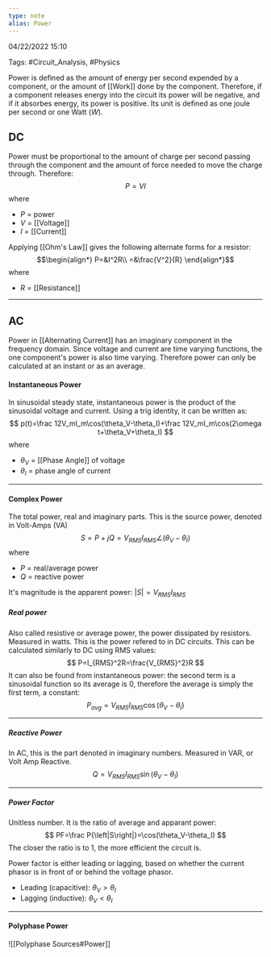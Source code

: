 ```yaml
---
type: note
alias: Power
---
```

04/22/2022 15:10

Tags: #Circuit_Analysis, #Physics 

Power is defined as the amount of energy per second expended by a component, or the amount of [[Work]] done by the component. Therefore, if a component releases energy into the circuit its power will be negative, and if it absorbes energy, its power is positive. Its unit is defined as one joule per second or one Watt ($W$).

## DC
Power must be proportional to the amount of charge per second passing through the component and the amount of force needed to move the charge through. Therefore:
$$
P=VI
$$
where
- $P$ = power
- $V$ = [[Voltage]]
- $I$ = [[Current]]

Applying [[Ohm's Law]] gives the following alternate forms for a resistor:
$$\begin{align*}
P=&I^2R\\
=&\frac{V^2}{R}
\end{align*}$$
where
- $R$ = [[Resistance]]

---

## AC
Power in [[Alternating Current]] has an imaginary component in the frequency domain. Since voltage and current are time varying functions, the one component's power is also time varying. Therefore power can only be calculated at an instant or as an average.

#### Instantaneous Power
In sinusoidal steady state, instantaneous power is the product of the sinusoidal voltage and current. Using a trig identity, it can be written as:
$$
p(t)=\frac 12V_mI_m\cos(\theta_V-\theta_I)+\frac 12V_mI_m\cos(2\omega t+\theta_V+\theta_I)
$$
where
- $\theta_V$ = [[Phase Angle]] of voltage
- $\theta_I$ = phase angle of current

---

#### Complex Power
The total power, real and imaginary parts. This is the source power, denoted in Volt-Amps (VA)
$$
S=P+jQ=V_{RMS}I_{RMS}\angle(\theta_V-\theta_I)
$$
where
- $P$ = real/average power
- $Q$ = reactive power

It's magnitude is the apparent power: $\left|S\right| =V_{RMS}I_{RMS}$ 

##### Real power
Also called resistive or average power, the power dissipated by resistors. Measured in watts. This is the power refered to in DC circuits. This can be calculated similarly to DC using RMS values:
$$
P=I_{RMS}^2R=\frac{V_{RMS}^2}R
$$
It can also be found from instantaneous power: the second term is a sinusoidal function so its average is 0, therefore the average is simply the first term, a constant:
$$
P_{avg}=V_{RMS}I_{RMS}\cos(\theta_V-\theta_I)
$$

---

##### Reactive Power
In AC, this is the part denoted in imaginary numbers. Measured in VAR, or Volt Amp Reactive. 
$$
Q=V_{RMS}I_{RMS}\sin(\theta_V-\theta_I)
$$

---

##### Power Factor
Unitless number. It is the ratio of average and apparant power:
$$
PF=\frac P{\left|S\right|}=\cos(\theta_V-\theta_I)
$$
The closer the ratio is to 1, the more efficient the circuit is.

Power factor is either leading or lagging, based on whether the current phasor is in front of or behind the voltage phasor.
- Leading (capacitive): $\theta_V>\theta_I$ 
- Lagging (inductive): $\theta_V<\theta_I$

---

#### Polyphase Power
![[Polyphase Sources#Power]]